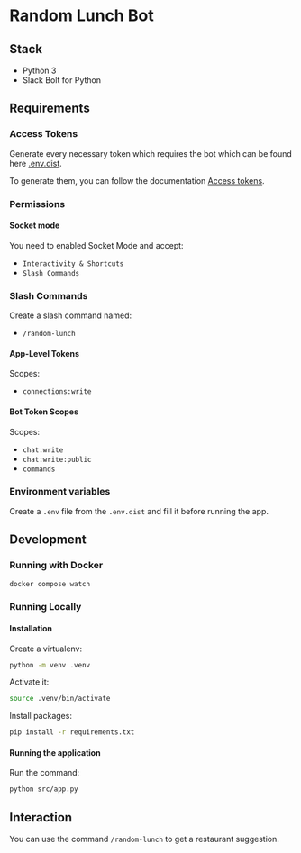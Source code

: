 # Random Lunch Bot

## Stack

- Python 3
- Slack Bolt for Python

## Requirements

### Access Tokens
Generate every necessary token which requires the bot which can be found here [.env.dist](./.env.dist).

To generate them, you can follow the documentation [Access tokens](https://api.slack.com/authentication/token-types).

### Permissions

#### Socket mode

You need to enabled Socket Mode and accept:
- `Interactivity & Shortcuts`
- `Slash Commands`

### Slash Commands

Create a slash command named:

- `/random-lunch`

#### App-Level Tokens

Scopes:

- `connections:write`

#### Bot Token Scopes

Scopes:

- `chat:write`
- `chat:write:public`
- `commands`

### Environment variables

Create a `.env` file from the `.env.dist` and fill it before running the app.

## Development

### Running with Docker

```sh
docker compose watch
```

### Running Locally
#### Installation

Create a virtualenv:

```sh
python -m venv .venv
```

Activate it:

```sh
source .venv/bin/activate
```

Install packages:

```sh
pip install -r requirements.txt
```

#### Running the application

Run the command:

```sh
python src/app.py
```

## Interaction

You can use the command `/random-lunch` to get a restaurant suggestion.

